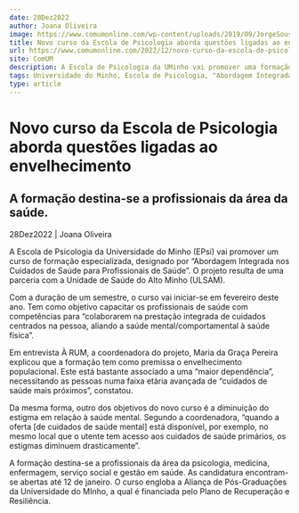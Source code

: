 ```yaml
---
date: 28Dez2022
author: Joana Oliveira
image: https://www.comumonline.com/wp-content/uploads/2019/09/JorgeSousa_Edu-1500x1000.jpg
title: Novo curso da Escola de Psicologia aborda questões ligadas ao envelhecimento
url: https://www.comumonline.com/2022/12/novo-curso-da-escola-de-psicologia-aborda-questoes-ligadas-ao-envelhecimento/
site: ComUM
description: A Escola de Psicologia da UMinho vai promover uma formação especializada - "Abordagem Integrada nos Cuidados de Saúde para Profissionais de Saúde".
tags: Universidade do Minho, Escola de Psicologia, "Abordagem Integrada nos Cuidados de Saúde para Profissionais de Saúde", Formação especializada
type: article
---
```



# Novo curso da Escola de Psicologia aborda questões ligadas ao envelhecimento

## A formação destina-se a profissionais da área da saúde.

28Dez2022 | Joana Oliveira

A Escola de Psicologia da Universidade do Minho (EPsi) vai promover um curso de formação especializada, designado por “Abordagem Integrada nos Cuidados de Saúde para Profissionais de Saúde”. O projeto resulta de uma parceria com a Unidade de Saúde do Alto Minho (ULSAM).

Com a duração de um semestre, o curso vai iniciar-se em fevereiro deste ano. Tem como objetivo capacitar os profissionais de saúde com competências para “colaborarem na prestação integrada de cuidados centrados na pessoa, aliando a saúde mental/comportamental à saúde física”.

Em entrevista À RUM, a coordenadora do projeto, Maria da Graça Pereira explicou que a formação tem como premissa o envelhecimento populacional. Este está bastante associado a uma “maior dependência”, necessitando as pessoas numa faixa etária avançada de “cuidados de saúde mais próximos”, constatou.

Da mesma forma, outro dos objetivos do novo curso é a diminuição do estigma em relação à saúde mental. Segundo a coordenadora, “quando a oferta [de cuidados de saúde mental] está disponível, por exemplo, no mesmo local que o utente tem acesso aos cuidados de saúde primários, os estigmas diminuem drasticamente”.

A formação destina-se a profissionais da área da psicologia, medicina, enfermagem, serviço social e gestão em saúde. As candidatura encontram-se abertas até 12 de janeiro. O curso engloba a Aliança de Pós-Graduações da Universidade do MInho, a qual é financiada pelo Plano de Recuperação e Resiliência.

